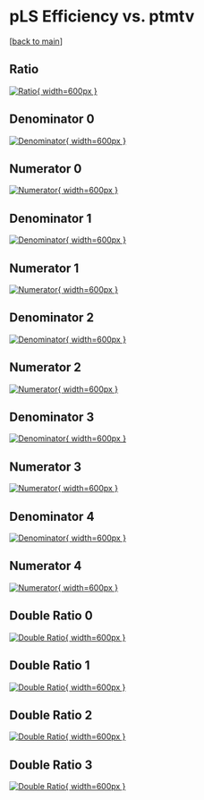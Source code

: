 # pLS Efficiency vs. ptmtv

[[back to main](./)]



## Ratio

[![Ratio](../mtv/var/pLS_base_211_-1_eff_ptmtv.png){ width=600px }](../mtv/var/pLS_base_211_-1_eff_ptmtv.pdf)

## Denominator 0

[![Denominator](../mtv/den/pLS_base_211_-1_eff_ptmtv_den0.png){ width=600px }](../mtv/den/pLS_base_211_-1_eff_ptmtv_den0.pdf)

## Numerator 0

[![Numerator](../mtv/num/pLS_base_211_-1_eff_ptmtv_num0.png){ width=600px }](../mtv/num/pLS_base_211_-1_eff_ptmtv_num0.pdf)

## Denominator 1

[![Denominator](../mtv/den/pLS_base_211_-1_eff_ptmtv_den1.png){ width=600px }](../mtv/den/pLS_base_211_-1_eff_ptmtv_den1.pdf)

## Numerator 1

[![Numerator](../mtv/num/pLS_base_211_-1_eff_ptmtv_num1.png){ width=600px }](../mtv/num/pLS_base_211_-1_eff_ptmtv_num1.pdf)

## Denominator 2

[![Denominator](../mtv/den/pLS_base_211_-1_eff_ptmtv_den2.png){ width=600px }](../mtv/den/pLS_base_211_-1_eff_ptmtv_den2.pdf)

## Numerator 2

[![Numerator](../mtv/num/pLS_base_211_-1_eff_ptmtv_num2.png){ width=600px }](../mtv/num/pLS_base_211_-1_eff_ptmtv_num2.pdf)

## Denominator 3

[![Denominator](../mtv/den/pLS_base_211_-1_eff_ptmtv_den3.png){ width=600px }](../mtv/den/pLS_base_211_-1_eff_ptmtv_den3.pdf)

## Numerator 3

[![Numerator](../mtv/num/pLS_base_211_-1_eff_ptmtv_num3.png){ width=600px }](../mtv/num/pLS_base_211_-1_eff_ptmtv_num3.pdf)

## Denominator 4

[![Denominator](../mtv/den/pLS_base_211_-1_eff_ptmtv_den4.png){ width=600px }](../mtv/den/pLS_base_211_-1_eff_ptmtv_den4.pdf)

## Numerator 4

[![Numerator](../mtv/num/pLS_base_211_-1_eff_ptmtv_num4.png){ width=600px }](../mtv/num/pLS_base_211_-1_eff_ptmtv_num4.pdf)

## Double Ratio 0

[![Double Ratio](../mtv/ratio/pLS_base_211_-1_eff_ptmtv_ratio0.png){ width=600px }](../mtv/ratio/pLS_base_211_-1_eff_ptmtv_ratio0.pdf)

## Double Ratio 1

[![Double Ratio](../mtv/ratio/pLS_base_211_-1_eff_ptmtv_ratio1.png){ width=600px }](../mtv/ratio/pLS_base_211_-1_eff_ptmtv_ratio1.pdf)

## Double Ratio 2

[![Double Ratio](../mtv/ratio/pLS_base_211_-1_eff_ptmtv_ratio2.png){ width=600px }](../mtv/ratio/pLS_base_211_-1_eff_ptmtv_ratio2.pdf)

## Double Ratio 3

[![Double Ratio](../mtv/ratio/pLS_base_211_-1_eff_ptmtv_ratio3.png){ width=600px }](../mtv/ratio/pLS_base_211_-1_eff_ptmtv_ratio3.pdf)

